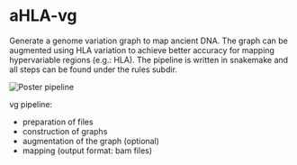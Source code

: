 # aHLA-vg
Generate a genome variation graph to map ancient DNA. The graph can be augmented using HLA variation to achieve better accuracy for mapping hypervariable regions (e.g.: HLA). The pipeline is written in snakemake and all steps can be found under the rules subdir. 

![Poster pipeline](HLA_poster.png)

vg pipeline:
- preparation of files
- construction of graphs
- augmentation of the graph (optional)
- mapping (output format: bam files)
